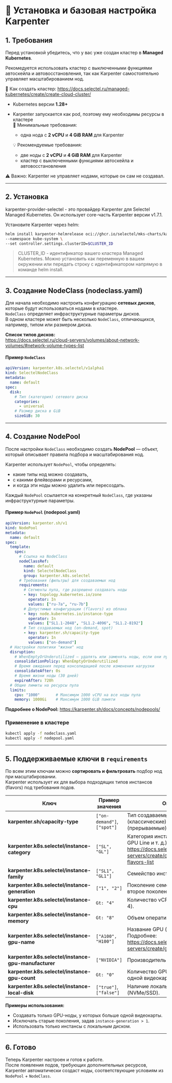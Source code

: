 # 🚀 Установка и базовая настройка Karpenter

## 1. Требования

Перед установкой убедитесь, что у вас уже создан кластер в **Managed Kubernetes**.

Рекомедуется иcпользовать кластер с выключенными функциями автоскейла и автовосстановления, так как Karpenter самостоятельно управляет масштабированием нод.

📘 Как создать кластер:
https://docs.selectel.ru/managed-kubernetes/create/create-cloud-cluster/

- Kubernetes версии **1.28+**
- Karpenter запускается как pod, поэтому ему необходимы ресурсы в кластере  
  🔧 Минимальные требования:
  - одна нода с **2 vCPU** и **4 GiB RAM** для Karpenter

  💡 Рекомендуемые требования:
  - две ноды с **2 vCPU** и **4 GiB RAM** для Karpenter 
  - кластер с выключенными функциями автоскейла и автовосстановления

⚠️ Важно:
Karpenter не управляет нодами, которые он сам не создавал.

---

## 2. Установка

karpenter-provider-selectel - это провайдер Karpenter для Selectel Managed Kubernetes.
Он использует core-часть Karpenter версии v1.7.1.

Установите Karpenter через helm:

```bash
helm install karpenter-helmrelease oci://ghcr.io/selectel/mks-charts/karpenter:0.1.0 \
--namespace kube-system \
--set controller.settings.clusterID=$CLUSTER_ID
```

> CLUSTER_ID - идентификатор вашего кластера Managed Kubernetes. Можно установить как переменную в вашем окружении или передать строку c идентификатором напрямую в команде helm install.

---

## 3. Создание NodeClass (nodeclass.yaml)

Для начала необходимо настроить конфигурацию **сетевых дисков**, которые будут использоваться нодами в кластере.  
`NodeClass` определяет инфраструктурные параметры дисков.  
В одном кластере может быть несколько `NodeClass`, отличающихся, например, типом или размером диска.

**Список типов дисков:**  
<https://docs.selectel.ru/cloud-servers/volumes/about-network-volumes/#network-volume-types-list>

#### Пример `NodeClass`

```yaml
apiVersion: karpenter.k8s.selectel/v1alpha1
kind: SelectelNodeClass
metadata:
  name: default
spec:
  disk:
    # Тип (категория) сетевого диска
    categories:
      - universal
    # Размер диска в GiB
    sizeGiB: 30
```

---

## 4. Создание NodePool

После настройки `NodeClass` необходимо создать **NodePool** — объект, который описывает правила подбора и масштабирования нод.

Karpenter использует `NodePool`, чтобы определять:
- какие типы нод можно создавать,
- с какими флейворами и ресурсами,
- и когда эти ноды можно удалить или пересоздать.

Каждый `NodePool` ссылается на конкретный `NodeClass`, где указаны инфраструктурные параметры.

#### Пример `NodePool` (nodepool.yaml)

```yaml
apiVersion: karpenter.sh/v1
kind: NodePool
metadata:
  name: default
spec:
  template:
    spec:
      # Ссылка на NodeClass
      nodeClassRef:
        name: default
        kind: SelectelNodeClass
        group: karpenter.k8s.selectel
      # Требования (фильтры) для создаваемых нод
      requirements:
        # Сегменты пула, где разрешено создавать ноды
        - key: topology.kubernetes.io/zone
          operator: In
          values: ["ru-7a", "ru-7b"]
        # Допустимые конфигурации (flavors) из облака
        - key: node.kubernetes.io/instance-type
          operator: In
          values: ["SL1.1-2048", "SL1.2-4096", "SL1.2-8192"]
        # Тип создаваемых нод (on-demand, spot)
        - key: karpenter.sh/capacity-type
          operator: In
          values: ["on-demand"]
  # Настройки политики "жизни" нод
  disruption:
    # WhenEmptyOrUnderutilized — удалять или заменять ноды, если они пустые или недоиспользуются
    consolidationPolicy: WhenEmptyOrUnderutilized
    # Время ожидания перед консолидацией после изменения нагрузки
    consolidateAfter: 0s
    # Время жизни ноды (30 дней)
    expireAfter: 720h
  # Общие лимиты на ресурсы пула
  limits:
    cpu: "1000"       # Максимум 1000 vCPU на все ноды пула
    memory: 1000Gi    # Максимум 1000 GiB памяти
```

**Подробнее о NodePool:** <https://karpenter.sh/docs/concepts/nodepools/>

### Применение в кластере

```bash
kubectl apply -f nodeclass.yaml
kubectl apply -f nodepool.yaml
```

---

## 5. Поддерживаемые ключи в `requirements`

По всем этим ключам можно **сортировать и фильтровать** подбор нод при масштабировании.  
Karpenter использует их для выбора подходящих типов инстансов (flavors) под требования подов.

| Ключ | Пример значения | Описание |
|---|---|---|
| **karpenter.sh/capacity-type** | `["on-demand"]`, `["spot"]` | Тип создаваемых нод — on-demand (классические) или spot (прерываемые). |
| **karpenter.k8s.selectel/instance-category** | `["SL", "GL"]` | Категория инстанса (Standard Line, GPU Line и т. д.). Подробнее: <https://docs.selectel.ru/cloud-servers/create/configurations/#server-flavors-list> |
| **karpenter.k8s.selectel/instance-family** | `["SL1", "GL1"]` | Семейство инстансов (линейка). |
| **karpenter.k8s.selectel/instance-generation** | `["1", "2"]` | Поколение семейства (например, второе поколение). |
| **karpenter.k8s.selectel/instance-cpu** | `Gt: "4"` | Количество vCPU (например, больше 4). |
| **karpenter.k8s.selectel/instance-memory** | `Gt: "8"` | Объем оперативной памяти (GiB). |
| **karpenter.k8s.selectel/instance-gpu-name** | `["A100", "H100"]` | Название GPU (для GPU-инстансов). Подробнее: <https://docs.selectel.ru/cloud-servers/create/gpus/> |
| **karpenter.k8s.selectel/instance-gpu-manufacturer** | `["NVIDIA"]` | Производитель GPU. |
| **karpenter.k8s.selectel/instance-gpu-count** | `Gt: "0"` | Количество GPU (например, больше одной видеокарты). |
| **karpenter.k8s.selectel/instance-local-disk** | `["true"]`, `["false"]` | Наличие локального диска (NVMe/SSD). |

**Примеры использования:**
- Создавать только GPU-ноды, у которых больше одной видеокарты.
- Исключать старые поколения, задав `instance-generation > 1`.
- Использовать только инстансы с локальным диском.

---

## 6. Готово

Теперь Karpenter настроен и готов к работе.  
После появления подов, требующих дополнительных ресурсов, Karpenter автоматически создаст ноды, соответствующие условиям из `NodePool` + `NodeClass`.
